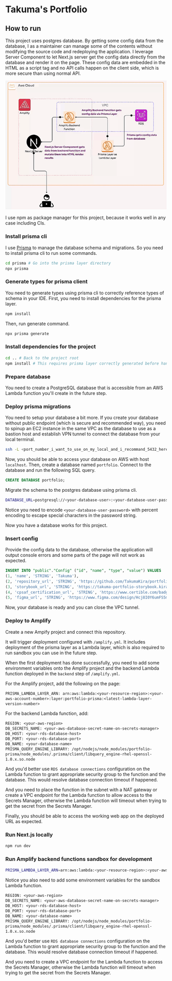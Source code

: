 # Takuma's Portfolio

## How to run

This project uses postgres database. By getting some config data from the database, I as a maintainer can manage some of the contents without modifying the source code and redeploying the application. I leverage Server Component to let Next.js server get the config data directly from the database and render it on the page. These config data are embedded in the HTML as a script tag and no API calls happen on the client side, which is more secure than using normal API.

![Architecture](./Takuma's_portfolio_architecture.gif)

I use npm as package manager for this project, because it works well in any case including CIs.

### Install prisma cli

I use [Prisma](https://www.prisma.io) to manage the database schema and migrations. So you need to install prisma cli to run some commands.

```bash
cd prisma # Go into the prisma layer directory
npx prisma
```

### Generate types for prisma client

You need to generate types using prisma cli to correctly reference types of schema in your IDE. First, you need to install dependencies for the prisma layer.

```bash
npm install
```

Then, run generate command.

```bash
npx prisma generate
```

### Install dependencies for the project

```bash
cd .. # Back to the project root
npm install # This requires prisma layer correctly generated before hand
```

### Prepare database

You need to create a PostgreSQL database that is accessible from an AWS Lambda function you'll create in the future step.

### Deploy prisma migrations

You need to setup your database a bit more. If you create your database without public endpoint (which is secure and recommended way), you need to spinup an EC2 instance in the same VPC as the database to use as a bastion host and establish VPN tunnel to connect the database from your local terminal.

```bash
ssh -L <port_number_i_want_to_use_on_my_local_and_i_recommand_5432_here>:<rds_database_endpoint>:<rds_database_port_number> ec2-user@<bastion_host_PUBLIC_ip> -i <path_to_ssh_key_pair_you_got_from_your_bastion_host_ec2_instance.pem>
```

Now, you should be able to access your database on AWS with host `localhost`. Then, create a database named `portfolio`. Connect to the database and run the following SQL query.

```sql
CREATE DATABASE portfolio;
```

Migrate the schema to the postgres database using prisma cli.

```bash
DATABASE_URL=postgresql://<your-database-user>:<your-database-user-password>@localhost:5432/portfolio npx prisma migrate deploy
```

Notice you need to encode `<your-database-user-password>` with percent encoding to escape special characters in the password string.

Now you have a database works for this project.

### Insert config

Provide the config data to the database, otherwise the application will output console errors and some parts of the page will not work as expected.

```sql
INSERT INTO "public"."Config" ("id", "name", "type", "value") VALUES
(1, 'name', 'STRING', 'Takuma'),
(2, 'repository_url', 'STRING', 'https://github.com/TakumaKira/portfolio'),
(3, 'storybook_url', 'STRING', 'https://takuma-portfolio-storybook.kirakiraworx.com'),
(4, 'cpsaf_certification_url', 'STRING', 'https://www.certible.com/badge/33141297-d6b6-4dff-9d43-f36452d85d5c'),
(5, 'figma_url', 'STRING', 'https://www.figma.com/design/Hcj8I0Y6umFS5mymgsgVKp/Takuma''s-Portfolio-202411');
```

Now, your database is ready and you can close the VPC tunnel.

### Deploy to Amplify

Create a new Ampify project and connect this repository.

It will trigger deployment configured with `/amplify.yml`. It includes deployment of the prisma layer as a Lambda layer, which is also required to run sandbox you can use in the future step.

When the first deployment has done successfully, you need to add some environment variables onto the Amplify project and the backend Lambda function deployed in the `backend` step of `/amplify.yml`.

For the Amplify project, add the following on the page:

```text
PRISMA_LAMBDA_LAYER_ARN: arn:aws:lambda:<your-resource-region>:<your-aws-account-number>:layer:portfolio-prisma:<latest-lambda-layer-version-number>
```

For the backend Lambda function, add:

```text
REGION: <your-aws-region>
DB_SECRETS_NAME: <your-aws-database-secret-name-on-secrets-manager>
DB_HOST: <your-rds-database-host>
DB_PORT: <your-rds-database-port>
DB_NAME: <your-database-name>
PRISMA_QUERY_ENGINE_LIBRARY: /opt/nodejs/node_modules/portfolio-prisma/node_modules/.prisma/client/libquery_engine-rhel-openssl-1.0.x.so.node
```

And you'd better use `RDS database connections` configuration on the Lambda function to grant appropriate security group to the function and the database. This would resolve database connection timeout if happened.

And you need to place the function in the subnet with a NAT gateway or create a VPC endpoint for the Lambda function to allow access to the Secrets Manager, otherwise the Lambda function will timeout when trying to get the secret from the Secrets Manager.

Finally, you should be able to access the working web app on the deployed URL as expected.

### Run Next.js locally

```bash
npm run dev
```

### Run Amplify backend functions sandbox for development

```bash
PRISMA_LAMBDA_LAYER_ARN=arn:aws:lambda:<your-resource-region>:<your-aws-account-number>:layer:portfolio-prisma:<latest-lambda-layer-version-number> npx ampx sandbox
```

Notice you also need to add some environment variables for the sandbox Lambda function.

```text
REGION: <your-aws-region>
DB_SECRETS_NAME: <your-aws-database-secret-name-on-secrets-manager>
DB_HOST: <your-rds-database-host>
DB_PORT: <your-rds-database-port>
DB_NAME: <your-database-name>
PRISMA_QUERY_ENGINE_LIBRARY: /opt/nodejs/node_modules/portfolio-prisma/node_modules/.prisma/client/libquery_engine-rhel-openssl-1.0.x.so.node
```

And you'd better use `RDS database connections` configuration on the Lambda function to grant appropriate security group to the function and the database. This would resolve database connection timeout if happened.

And you need to create a VPC endpoint for the Lambda function to access the Secrets Manager, otherwise the Lambda function will timeout when trying to get the secret from the Secrets Manager.
